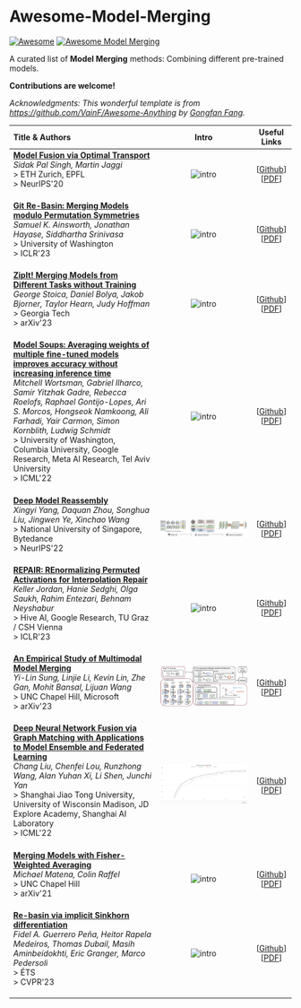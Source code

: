 # Awesome-Model-Merging
[![Awesome](https://cdn.rawgit.com/sindresorhus/awesome/d7305f38d29fed78fa85652e3a63e154dd8e8829/media/badge.svg)](https://github.com/sindresorhus/awesome)
[![Awesome Model Merging](https://img.shields.io/badge/Awesome-Model--Merging-blue)](https://github.com/topics/awesome)

A curated list of **Model Merging** methods: Combining different pre-trained models.

**Contributions are welcome!**

*Acknowledgments:
This wonderful template is from https://github.com/VainF/Awesome-Anything by [Gongfan Fang](https://github.com/VainF).*


| Title & Authors | Intro | Useful Links |
|:----|  :----: | :---:|
|[**Model Fusion via Optimal Transport**](https://arxiv.org/abs/1910.05653) <br> *Sidak Pal Singh, Martin Jaggi* <br> > ETH Zurich, EPFL <br> > NeurIPS'20 <br><br> | ![intro](https://github.com/sidak/otfusion/blob/master/fusion_camera_ready.png?raw=true) | [[Github](https://github.com/sidak/otfusion)] <br> [[PDF](https://arxiv.org/pdf/1910.05653.pdf)] |
|[**Git Re-Basin: Merging Models modulo Permutation Symmetries**](https://arxiv.org/abs/2209.04836) <br> *Samuel K. Ainsworth, Jonathan Hayase, Siddhartha Srinivasa* <br> > University of Washington <br> > ICLR'23 <br><br> | ![intro](https://github.com/samuela/git-re-basin/blob/main/mnist_video.gif) | [[Github](https://github.com/samuela/git-re-basin)] <br> [[PDF](https://arxiv.org/pdf/2209.04836.pdf)] |
|[**ZipIt! Merging Models from Different Tasks without Training**](https://arxiv.org/abs/2305.03053) <br> *George Stoica, Daniel Bolya, Jakob Bjorner, Taylor Hearn, Judy Hoffman* <br> > Georgia Tech <br> > arXiv'23 <br><br> | ![intro](https://github.com/gstoica27/ZipIt/blob/master/figures/concept.png?raw=true) | [[Github](https://github.com/gstoica27/ZipIt)] <br> [[PDF](https://arxiv.org/pdf/2305.03053.pdf)] |
|[**Model Soups: Averaging weights of multiple fine-tuned models improves accuracy without increasing inference time**](https://arxiv.org/abs/2203.05482) <br> *Mitchell Wortsman, Gabriel Ilharco, Samir Yitzhak Gadre, Rebecca Roelofs, Raphael Gontijo-Lopes, Ari S. Morcos, Hongseok Namkoong, Ali Farhadi, Yair Carmon, Simon Kornblith, Ludwig Schmidt* <br> > University of Washington, Columbia University, Google Research, Meta AI Research, Tel Aviv University <br> > ICML'22 <br><br> | ![intro](https://github.com/mlfoundations/model-soups/blob/main/figure.png?raw=true) | [[Github](https://github.com/mlfoundations/model-soups)] <br> [[PDF](https://arxiv.org/pdf/2203.05482.pdf)] |
|[**Deep Model Reassembly**](https://arxiv.org/abs/2210.17409) <br> *Xingyi Yang, Daquan Zhou, Songhua Liu, Jingwen Ye, Xinchao Wang* <br> > National University of Singapore, Bytedance <br> > NeurIPS'22 <br><br> | ![intro](https://github.com/Adamdad/DeRy/blob/main/assets/pipeline.png?raw=true) | [[Github](https://github.com/Adamdad/DeRy)] <br> [[PDF](https://arxiv.org/pdf/2210.17409.pdf)] |
|[**REPAIR: REnormalizing Permuted Activations for Interpolation Repair**](https://arxiv.org/abs/2211.08403) <br> *Keller Jordan, Hanie Sedghi, Olga Saukh, Rahim Entezari, Behnam Neyshabur* <br> > Hive AI, Google Research, TU Graz / CSH Vienna <br> > ICLR'23 <br><br> | ![intro](https://github.com/KellerJordan/REPAIR/blob/master/figures/relative_twtr2.png?raw=true) | [[Github](https://github.com/KellerJordan/REPAIR)] <br> [[PDF](https://arxiv.org/pdf/2211.08403.pdf)] |
|[**An Empirical Study of Multimodal Model Merging**](https://arxiv.org/abs/2304.14933) <br> *Yi-Lin Sung, Linjie Li, Kevin Lin, Zhe Gan, Mohit Bansal, Lijuan Wang* <br> > UNC Chapel Hill, Microsoft <br> > arXiv'23 <br><br> | ![intro](https://github.com/ylsung/vl-merging/blob/main/image/README/1682897994306.png?raw=true) | [[Github](https://github.com/ylsung/vl-merging)] <br> [[PDF](https://arxiv.org/pdf/2304.14933.pdf)] |
|[**Deep Neural Network Fusion via Graph Matching with Applications to Model Ensemble and Federated Learning**](https://icml.cc/virtual/2022/poster/17911) <br> *Chang Liu, Chenfei Lou, Runzhong Wang, Alan Yuhan Xi, Li Shen, Junchi Yan* <br> > Shanghai Jiao Tong University, University of Wisconsin Madison, JD Explore Academy, Shanghai AI Laboratory <br> > ICML'22 <br><br> | ![intro](https://github.com/Thinklab-SJTU/GAMF/blob/dev/images/2.png?raw=true) | [[Github](https://github.com/Thinklab-SJTU/GAMF)] <br> [[PDF](https://proceedings.mlr.press/v162/liu22k/liu22k.pdf)] |
|[**Merging Models with Fisher-Weighted Averaging**](https://arxiv.org/abs/2111.09832) <br> *Michael Matena, Colin Raffel* <br> > UNC Chapel Hill <br> > arXiv'21 <br><br> | ![intro](https://github.com/ycjing/Awesome-Model-Merging/blob/main/assets/fisher.jpg?raw=true) | [[Github](https://github.com/mmatena/model_merging)] <br> [[PDF](https://arxiv.org/pdf/2111.09832.pdf)] |
|[**Re-basin via implicit Sinkhorn differentiation**](https://arxiv.org/abs/2212.12042) <br> *Fidel A. Guerrero Peña, Heitor Rapela Medeiros, Thomas Dubail, Masih Aminbeidokhti, Eric Granger, Marco Pedersoli* <br> > ÉTS <br> > CVPR'23 <br><br> | ![intro](https://fagp.github.io/sinkhorn-rebasin/images/rebasin.png?raw=true)  | [[Github](https://github.com/fagp/sinkhorn-rebasin)] <br> [[PDF](https://arxiv.org/pdf/2212.12042.pdf)]





